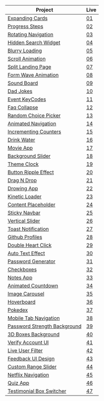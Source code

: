 | Project                                                                                                            | Live                                                     |
| ------------------------------------------------------------------------------------------------------------------ | -------------------------------------------------------- |
| [Expanding Cards](https://github.com/isinnur/50projects50days/tree/main/Day%201-%20Expanding%20cards)              | [01](https://venerable-swan-40a01b.netlify.app/)         |
| [Progress Steps](https://github.com/isinnur/50projects50days/tree/main/Day%202-Progress%20Steps)                   | [02](https://dynamic-smakager-5da375.netlify.app)        |
| [Rotating Navigation](https://github.com/isinnur/50projects50days/tree/main/Day%203-Rotating%20Navigation)         | [03](https://animated-sunburst-ca9762.netlify.app)       |
| [Hidden Search Widget](https://github.com/isinnur/50projects50days/tree/main/day4-hidden-search-widget)            | [04](https://lucent-baklava-15e242.netlify.app)          |
| [Blurry Loading](https://github.com/isinnur/50projects50days/tree/main/day5-blurry-loading)                        | [05](https://gentle-alfajores-2a5bde.netlify.app)        |
| [Scroll Animation](https://github.com/isinnur/50projects50days/tree/main/day6-scroll-animation)                    | [06](https://musical-stardust-b1ff7a.netlify.app)        |
| [Split Landing Page](https://github.com/isinnur/50projects50days/tree/main/day7-split-landing-page)                | [07](https://prismatic-croquembouche-ae9e1a.netlify.app) |
| [Form Wave Animation](https://github.com/isinnur/50projects50days/tree/main/day8-form-wave-animation)              | [08](https://zingy-chebakia-178b0d.netlify.app)          |
| [Sound Board](https://github.com/isinnur/50projects50days/tree/main/day9-sound-board)                              | [09](https://strong-llama-3278a1.netlify.app)            |
| [Dad Jokes](https://github.com/isinnur/50projects50days/tree/main/day10-dad-jokes)                                 | [10](https://heartfelt-cactus-0b59d3.netlify.app)        |
| [Event KeyCodes](https://github.com/isinnur/50projects50days/tree/main/day11-event-keyCodes)                       | [11](https://profound-froyo-3ce88e.netlify.app)          |
| [Faq Collapse](https://github.com/isinnur/50projects50days/tree/main/day12-faq-collapse)                           | [12](https://spectacular-brioche-757c9e.netlify.app)     |
| [Random Choice Picker](https://github.com/isinnur/50projects50days/tree/main/day13-random-choice-picker)           | [13](https://neon-mandazi-b9f73a.netlify.app)            |
| [Animated Navigation](https://github.com/isinnur/50projects50days/tree/main/day14-animated-navigation)             | [14](https://zingy-duckanoo-f67eb4.netlify.app)          |
| [Incrementing Counters](https://github.com/isinnur/50projects50days/tree/main/day15-incrementing-counter)          | [15](https://fluffy-pastelito-025c11.netlify.app)        |
| [Drink Water](https://github.com/isinnur/50projects50days/tree/main/day16-drink-water)                             | [16](https://cozy-churros-6928ce.netlify.app)            |
| [Movie App](https://github.com/isinnur/50projects50days/tree/main/day17-movie-app)                                 | [17](https://boisterous-haupia-3de676.netlify.app)       |
| [Background Slider](https://github.com/isinnur/50projects50days/tree/main/day18-background-slider)                 | [18](https://taupe-syrniki-be46d5.netlify.app)           |
| [Theme Clock](https://github.com/isinnur/50projects50days/tree/main/day19-theme-clock)                             | [19](https://moonlit-taiyaki-727f2c.netlify.app)         |
| [Button Ripple Effect](https://github.com/isinnur/50projects50days/tree/main/button-ripple-effect)                 | [20](https://jovial-cranachan-947226.netlify.app)        |
| [Drag N Drop](https://github.com/isinnur/50projects50days/tree/main/drag-n-drop)                                   | [21](https://ornate-arithmetic-ce3cfe.netlify.app/)      |
| [Drowing App](https://github.com/isinnur/50projects50days/tree/main/drawing-app)                                   | [22](https://gilded-muffin-d9ed27.netlify.app)           |
| [Kinetic Loader](https://github.com/isinnur/50projects50days/tree/main/kinetic-css-loader)                         | [23](https://helpful-maamoul-7015d0.netlify.app)         |
| [Content Placeholder](https://github.com/isinnur/50projects50days/tree/main/content-placeholder)                   | [24](https://eclectic-marigold-0f48d8.netlify.app)       |
| [Sticky Navbar](https://github.com/isinnur/50projects50days/tree/main/sticky-navbar)                               | [25](https://majestic-gumption-8de042.netlify.app)       |
| [Vertical Slider](https://github.com/isinnur/50projects50days/tree/main/double-vertical-slider)                    | [26](https://tourmaline-horse-108c5f.netlify.app)        |
| [Toast Notification](https://github.com/isinnur/50projects50days/tree/main/toast-notification)                     | [27](https://cute-unicorn-5ae9f0.netlify.app)            |
| [Github Profiles](https://github.com/isinnur/50projects50days/tree/main/github-profiles)                           | [28](https://inquisitive-pasca-76c298.netlify.app)       |
| [Double Heart Click](https://github.com/isinnur/50projects50days/tree/main/double-heart-click)                     | [29](https://dazzling-centaur-ffbc54.netlify.app)        |
| [Auto Text Effect](https://github.com/isinnur/50projects50days/tree/main/auto-text-effect)                         | [30](https://silver-ganache-513fed.netlify.app)          |
| [Password Generator](https://github.com/isinnur/50projects50days/tree/main/password-generator)                     | [31](https://imaginative-starlight-80fced.netlify.app/)  |
| [Checkboxes](https://github.com/isinnur/50projects50days/tree/main/checkboxes)                                     | [32](https://celebrated-flan-b7637d.netlify.app)         |
| [Notes App](https://github.com/isinnur/50projects50days/tree/main/notes-app)                                       | [33](https://symphonious-kitten-966f08.netlify.app)      |
| [Animated Countdown](https://github.com/isinnur/50projects50days/tree/main/animated-countdown)                     | [34](https://gorgeous-medovik-af8260.netlify.app)        |
| [Image Carousel](https://github.com/isinnur/50projects50days/tree/main/image-carousel)                             | [35](https://taupe-blancmange-40cbd8.netlify.app)        |
| [Hoverboard](https://github.com/isinnur/50projects50days/tree/main/hoverboard)                                     | [36](https://loquacious-cascaron-49a32a.netlify.app)     |
| [Pokedex](https://github.com/isinnur/50projects50days/tree/main/pokedex)                                           | [37](https://singular-truffle-1249ea.netlify.app)        |
| [Mobile Tab Navigation](https://github.com/isinnur/50projects50days/tree/main/mobile-tab-navigation)               | [38](https://sparkly-entremet-62c910.netlify.app)        |
| [Password Strength Background](https://github.com/isinnur/50projects50days/tree/main/password-strength-background) | [39](https://teal-biscotti-25db6b.netlify.app)           |
| [3D Boxes Background](https://github.com/isinnur/50projects50days/tree/main/3d-boxes-background)                   | [40](https://lovely-piroshki-11e79b.netlify.app)         |
| [Verify Account UI](https://github.com/isinnur/50projects50days/tree/main/verify-account-ui)                       | [41](https://marvelous-queijadas-ec34f0.netlify.app)     |
| [Live User Filter](https://github.com/isinnur/50projects50days/tree/main/live-user-filter)                         | [42](https://effervescent-sunshine-7342ce.netlify.app/)  |
| [Feedback UI Design](https://github.com/isinnur/50projects50days/tree/main/feedback-ui-design)                     | [43](https://loquacious-kangaroo-05e75e.netlify.app)     |
| [Custom Range Slider](https://github.com/isinnur/50projects50days/tree/main/custom-range-slider)                   | [44](https://amazing-marshmallow-74ae40.netlify.app)     |
| [Netflix Navigation](https://github.com/isinnur/50projects50days/tree/main/netflix-navigation)                   | [45](https://6496cda75380a24e7acb9802--phenomenal-sherbet-e6b2ea.netlify.app/)     |
| [Quiz App](https://github.com/isinnur/50projects50days/tree/main/quizz-app)                   | [46](https://6496ce5c991e3f4f43e56d63--capable-quokka-19c606.netlify.app/)     |
| [Testimonial Box Switcher](https://github.com/isinnur/50projects50days/tree/main/testimonial-box-switcher)                   | [47](https://64a3e7ac87b248008a21c2c2--prismatic-tiramisu-6dcf2e.netlify.app/)     |
